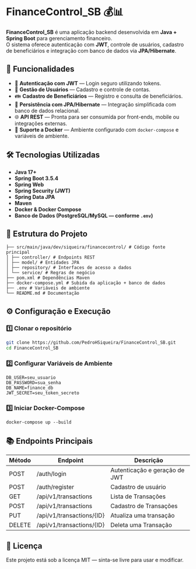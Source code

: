 # FinanceControl_SB 💰📊

**FinanceControl_SB** é uma aplicação backend desenvolvida em **Java + Spring Boot** para gerenciamento financeiro.  
O sistema oferece autenticação com **JWT**, controle de usuários, cadastro de beneficiários e integração com banco de dados via **JPA/Hibernate**.

## 🚀 Funcionalidades

- 🔑 **Autenticação com JWT** — Login seguro utilizando tokens.
- 👤 **Gestão de Usuários** — Cadastro e controle de contas.
- 👪 **Cadastro de Beneficiários** — Registro e consulta de beneficiários.
- 💾 **Persistência com JPA/Hibernate** — Integração simplificada com banco de dados relacional.
- 🌐 **API REST** — Pronta para ser consumida por front-ends, mobile ou integrações externas.
- 🐳 **Suporte a Docker** — Ambiente configurado com `docker-compose` e variáveis de ambiente.

## 🛠️ Tecnologias Utilizadas

- **Java 17+**
- **Spring Boot 3.5.4**
- **Spring Web**
- **Spring Security (JWT)**
- **Spring Data JPA**
- **Maven**
- **Docker & Docker Compose**
- **Banco de Dados (PostgreSQL/MySQL — conforme `.env`)**

## 📂 Estrutura do Projeto

```
├── src/main/java/dev/siqueira/financecontrol/ # Código fonte principal
│ ├── controller/ # Endpoints REST
│ ├── model/ # Entidades JPA
│ ├── repository/ # Interfaces de acesso a dados
│ └── service/ # Regras de negócio
├── pom.xml # Dependências Maven
├── docker-compose.yml # Subida da aplicação + banco de dados
├── .env # Variáveis de ambiente
└── README.md # Documentação
```

## ⚙️ Configuração e Execução

### 1️⃣ Clonar o repositório
```bash
git clone https://github.com/PedroHSiqueira/FinanceControl_SB.git
cd FinanceControl_SB

```

### 2️⃣ Configurar Variáveis de Ambiente
```
DB_USER=seu_usuario
DB_PASSWORD=sua_senha
DB_NAME=finance_db
JWT_SECRET=seu_token_secreto
```

### 3️⃣ Iniciar Docker-Compose
```
docker-compose up --build
```

## 📚 Endpoints Principais
| Método | Endpoint                  | Descrição                     |
|--------|---------------------------|-------------------------------|
| POST   | /auth/login               | Autenticação e geração de JWT |
| POST   | /auth/register            | Cadastro de usuário           |
| GET    | /api/v1/transactions      | Lista de Transações           |
| POST   | /api/v1/transactions      | Cadastro de Transações        |
| PUT    | /api/v1/transactions/{ID} | Atualiza uma transação        |
| DELETE | /api/v1/transactions/{ID} | Deleta uma Transação          |


## 📜 Licença

Este projeto está sob a licença MIT — sinta-se livre para usar e modificar.

